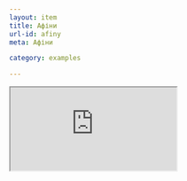 ```yaml
---
layout: item
title: Афіни
url-id: afiny
meta: Афіни

category: examples

---
```


<div class="embed-responsive embed-responsive-16by9">
  <iframe class="embed-responsive-item" src="https://www.youtube.com/embed/Tz-DWiAd1so"></iframe>
</div>
